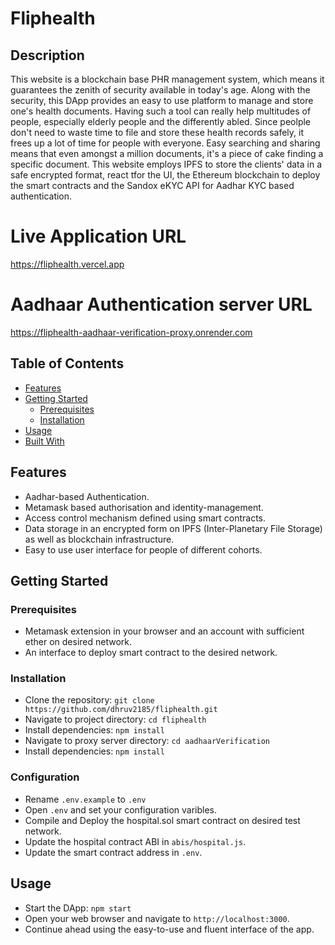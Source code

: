 # Fliphealth

## Description
This website is a blockchain base PHR management system, which means it guarantees the zenith of security available in today's age. Along with the security, this DApp provides an easy to use platform to manage and store one's health documents. Having such a tool can really help multitudes of people, especially elderly people and the differently abled. Since peolple don't need to waste time to file and store these health records safely, it frees up a lot of time for people with everyone. Easy searching and sharing means that even amongst a million documents, it's a piece of cake finding a specific document. This website employs IPFS to store the clients' data in a safe encrypted format, react tfor the UI, the Ethereum blockchain to deploy the smart contracts and the Sandox eKYC API for Aadhar KYC based authentication.

# Live Application URL
https://fliphealth.vercel.app

# Aadhaar Authentication server URL
https://fliphealth-aadhaar-verification-proxy.onrender.com

## Table of Contents

- [Features](#features)
- [Getting Started](#getting-started)
    - [Prerequisites](#prerequisites)
    - [Installation](#installation)
- [Usage](#usage)
- [Built With](#built-with)

## Features

- Aadhar-based Authentication.
- Metamask based authorisation and identity-management.
- Access control mechanism defined using smart contracts.
- Data storage in an encrypted form on IPFS (Inter-Planetary File Storage) as well as blockchain infrastructure.
- Easy to use user interface for people of different cohorts.

## Getting Started

### Prerequisites
- Metamask extension in your browser and an account with sufficient ether on desired network.
- An interface to deploy smart contract to the desired network.

### Installation
- Clone the repository: `git clone https://github.com/dhruv2185/fliphealth.git`
- Navigate to project directory: `cd fliphealth`
- Install dependencies: `npm install`
- Navigate to proxy server directory: `cd aadhaarVerification`
- Install dependencies: `npm install`

### Configuration
- Rename `.env.example` to `.env`
- Open `.env` and set your configuration varibles.
- Compile and Deploy the hospital.sol smart contract on desired test network.
- Update the hospital contract ABI in `abis/hospital.js`.
- Update the smart contract address in `.env`.

## Usage
- Start the DApp: `npm start`
- Open your web browser and navigate to `http://localhost:3000`.
- Continue ahead using the easy-to-use and fluent interface of the app.


  







